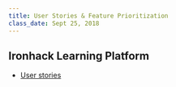 ```yaml
---
title: User Stories & Feature Prioritization
class_date: Sept 25, 2018
---
```



Ironhack Learning Platform
---------------------------

- [User stories](http://learn.ironhack.com/#/learning_unit/5020)
